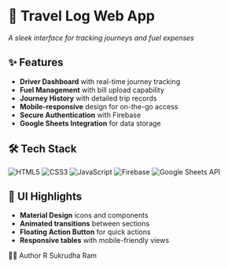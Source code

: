 # 🚗 Travel Log Web App 
*A sleek interface for tracking journeys and fuel expenses*

## ✨ Features
- **Driver Dashboard** with real-time journey tracking
- **Fuel Management** with bill upload capability
- **Journey History** with detailed trip records
- **Mobile-responsive** design for on-the-go access
- **Secure Authentication** with Firebase
- **Google Sheets Integration** for data storage

## 🛠️ Tech Stack
![HTML5](https://img.shields.io/badge/HTML5-E34F26?style=flat&logo=html5&logoColor=white)
![CSS3](https://img.shields.io/badge/CSS3-1572B6?style=flat&logo=css3&logoColor=white)
![JavaScript](https://img.shields.io/badge/JavaScript-F7DF1E?style=flat&logo=javascript&logoColor=black)
![Firebase](https://img.shields.io/badge/Firebase-FFCA28?style=flat&logo=firebase&logoColor=black)
![Google Sheets API](https://img.shields.io/badge/Google%20Sheets-34A853?style=flat&logo=google-sheets&logoColor=white)

## 🎨 UI Highlights
- **Material Design** icons and components
- **Animated transitions** between sections
- **Floating Action Button** for quick actions
- **Responsive tables** with mobile-friendly views

👨‍💻 Author
R Sukrudha Ram
